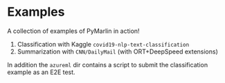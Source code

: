 # Examples

A collection of examples of PyMarlin in action!

1. Classification with Kaggle `covid19-nlp-text-classification`
2. Summarization with `CNN/DailyMail` (with ORT+DeepSpeed extensions)

In addition the `azureml` dir contains a script to submit the classification example as an E2E test.